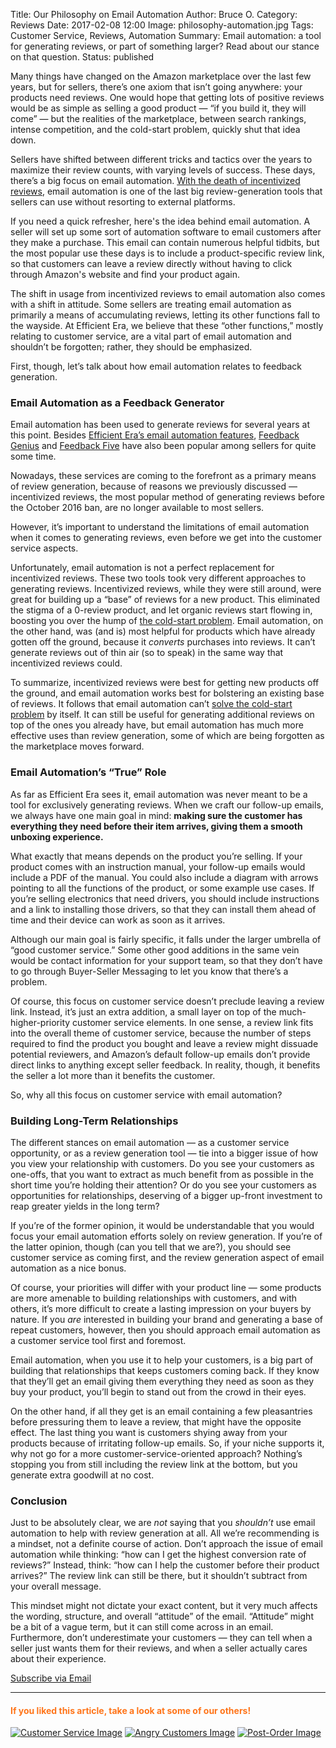 Title: Our Philosophy on Email Automation
Author: Bruce O.
Category: Reviews
Date: 2017-02-08 12:00
Image: philosophy-automation.jpg
Tags: Customer Service, Reviews, Automation
Summary: Email automation: a tool for generating reviews, or part of something larger? Read about our stance on that question.
Status: published

Many things have changed on the Amazon marketplace over the last few years, but for sellers, there’s one axiom that isn’t going anywhere: your products need reviews. One would hope that getting lots of positive reviews would be as simple as selling a good product — “if you build it, they will come” — but the realities of the marketplace, between search rankings, intense competition, and the cold-start problem, quickly shut that idea down. 

Sellers have shifted between different tricks and tactics over the years to maximize their review counts, with varying levels of success. These days, there’s a big focus on email automation. [With the death of incentivized reviews](https://efficientera.com/blog/2016/10/breaking-news-discount-reviews-prohibited.html), email automation is one of the last big review-generation tools that sellers can use without resorting to external platforms.

If you need a quick refresher, here's the idea behind email automation. A seller will set up some sort of automation software to email customers after they make a purchase. This email can contain numerous helpful tidbits, but the most popular use these days is to include a product-specific review link, so that customers can leave a review directly without having to click through Amazon's website and find your product again.

The shift in usage from incentivized reviews to email automation also comes with a shift in attitude. Some sellers are treating email automation as primarily a means of accumulating reviews, letting its other functions fall to the wayside. At Efficient Era, we believe that these “other functions,” mostly relating to customer service, are a vital part of email automation and shouldn’t be forgotten; rather, they should be emphasized.

First, though, let’s talk about how email automation relates to feedback generation.

### Email Automation as a Feedback Generator

Email automation has been used to generate reviews for several years at this point. Besides [Efficient Era’s email automation features](https://efficientera.com/pages/postorder/), [Feedback Genius](https://www.feedbackgenius.com/) and [Feedback Five](https://www.feedbackfive.com/) have also been popular among sellers for quite some time.

Nowadays, these services are coming to the forefront as a primary means of review generation, because of reasons we previously discussed — incentivized reviews, the most popular method of generating reviews before the October 2016 ban, are no longer available to most sellers.

However, it’s important to understand the limitations of email automation when it comes to generating reviews, even before we get into the customer service aspects.

Unfortunately, email automation is not a perfect replacement for incentivized reviews. These two tools took very different approaches to generating reviews. Incentivized reviews, while they were still around, were great for building up a “base” of reviews for a new product. This eliminated the stigma of a 0-review product, and let organic reviews start flowing in, boosting you over the hump of [the cold-start problem](https://efficientera.com/blog/2016/12/4-strategies-to-address-the-cold-start-problem.html). Email automation, on the other hand, was (and is) most helpful for products which have already gotten off the ground, because it *converts* purchases into reviews. It can’t generate reviews out of thin air (so to speak) in the same way that incentivized reviews could. 

To summarize, incentivized reviews were best for getting new products off the ground, and email automation works best for bolstering an existing base of reviews. It follows that email automation can’t [solve the cold-start problem](https://efficientera.com/blog/2016/12/4-strategies-to-address-the-cold-start-problem.html) by itself. It can still be useful for generating additional reviews on top of the ones you already have, but email automation has much more effective uses than review generation, some of which are being forgotten as the marketplace moves forward.

### Email Automation’s “True” Role

As far as Efficient Era sees it, email automation was never meant to be a tool for exclusively generating reviews. When we craft our follow-up emails, we always have one main goal in mind: **making sure the customer has everything they need before their item arrives, giving them a smooth unboxing experience.**

What exactly that means depends on the product you’re selling. If your product comes with an instruction manual, your follow-up emails would include a PDF of the manual. You could also include a diagram with arrows pointing to all the functions of the product, or some example use cases. If you’re selling electronics that need drivers, you should include instructions and a link to installing those drivers, so that they can install them ahead of time and their device can work as soon as it arrives. 

Although our main goal is fairly specific, it falls under the larger umbrella of “good customer service.” Some other good additions in the same vein would be contact information for your support team, so that they don’t have to go through Buyer-Seller Messaging to let you know that there’s a problem. 

Of course, this focus on customer service doesn’t preclude leaving a review link. Instead, it’s just an extra addition, a small layer on top of the much-higher-priority customer service elements. In one sense, a review link fits into the overall theme of customer service, because the number of steps required to find the product you bought and leave a review might dissuade potential reviewers, and Amazon’s default follow-up emails don’t provide direct links to anything except seller feedback. In reality, though, it benefits the seller a lot more than it benefits the customer.

So, why all this focus on customer service with email automation?

### Building Long-Term Relationships

The different stances on email automation — as a customer service opportunity, or as a review generation tool — tie into a bigger issue of how you view your relationship with customers. Do you see your customers as one-offs, that you want to extract as much benefit from as possible in the short time you’re holding their attention? Or do you see your customers as opportunities for relationships, deserving of a bigger up-front investment to reap greater yields in the long term?

If you’re of the former opinion, it would be understandable that you would focus your email automation efforts solely on review generation. If you’re of the latter opinion, though (can you tell that we are?), you should see customer service as coming first, and the review generation aspect of email automation as a nice bonus. 

Of course, your priorities will differ with your product line — some products are more amenable to building relationships with customers, and with others, it’s more difficult to create a lasting impression on your buyers by nature. If you *are* interested in building your brand and generating a base of repeat customers, however, then you should approach email automation as a customer service tool first and foremost.

Email automation, when you use it to help your customers, is a big part of building that relationships that keeps customers coming back. If they know that they’ll get an email giving them everything they need as soon as they buy your product, you’ll begin to stand out from the crowd in their eyes.

On the other hand, if all they get is an email containing a few pleasantries before pressuring them to leave a review, that might have the opposite effect. The last thing you want is customers shying away from your products because of irritating follow-up emails. So, if your niche supports it, why not go for a more customer-service-oriented approach? Nothing’s stopping you from still including the review link at the bottom, but you generate extra goodwill at no cost.

### Conclusion

Just to be absolutely clear, we are *not* saying that you *shouldn’t* use email automation to help with review generation at all. All we’re recommending is a mindset, not a definite course of action. Don’t approach the issue of email automation while thinking: “how can I get the highest conversion rate of reviews?” Instead, think: “how can I help the customer before their product arrives?” The review link can still be there, but it shouldn’t subtract from your overall message.

This mindset might not dictate your exact content, but it very much affects the wording, structure, and overall “attitude” of the email. “Attitude” might be a bit of a vague term, but it can still come across in an email. Furthermore, don’t underestimate your customers — they can tell when a seller just wants them for their reviews, and when a seller actually cares about their experience.


<!--Added this section from Leadboxes-->
<a class="btn btn-primary" href="https://efficientera.leadpages.co/leadbox/121f91a73f72a2%3A12c54680e746dc/5687539843203072/" target="_blank">Subscribe via Email</a><script data-leadbox="121f91a73f72a2:12c54680e746dc" data-url="https://efficientera.leadpages.co/leadbox/121f91a73f72a2%3A12c54680e746dc/5687539843203072/" data-config="%7B%7D" type="text/javascript" src="https://efficientera.leadpages.co/leadbox-1468522675.js"></script>

---

#### <font color="FF751A">If you liked this article, take a look at some of our others!</font>

<a href="https://efficientera.com/blog/2016/07/why-customer-service-matters-on-amazon.html">![Customer Service Image](/images/blog/related/why-customer-service_small.jpg)</a>
<a href="https://efficientera.com/blog/2016/08/how-to-respond-to-angry-customers-in-6-steps.html">![Angry Customers Image](/images/blog/related/respond-angry-customers_small.jpg)</a>
<a href="https://efficientera.com/blog/2016/08/how-to-personalize-amazon-with-post-order-emails.html">![Post-Order Image](/images/blog/related/post-order-emails_small.jpg)</a>